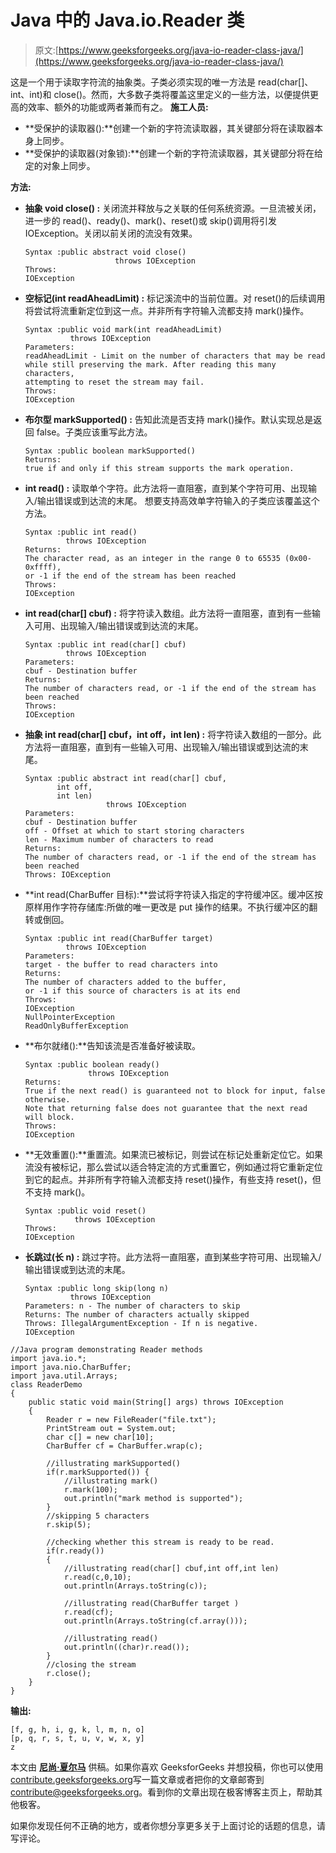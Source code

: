 # Java 中的 Java.io.Reader 类

> 原文:[https://www.geeksforgeeks.org/java-io-reader-class-java/](https://www.geeksforgeeks.org/java-io-reader-class-java/)

这是一个用于读取字符流的抽象类。子类必须实现的唯一方法是 read(char[]、int、int)和 close()。然而，大多数子类将覆盖这里定义的一些方法，以便提供更高的效率、额外的功能或两者兼而有之。
**施工人员:**

*   **受保护的读取器():**创建一个新的字符流读取器，其关键部分将在读取器本身上同步。
*   **受保护的读取器(对象锁):**创建一个新的字符流读取器，其关键部分将在给定的对象上同步。

**方法:**

*   **抽象 void close() :** 关闭流并释放与之关联的任何系统资源。一旦流被关闭，进一步的 read()、ready()、mark()、reset()或 skip()调用将引发 IOException。关闭以前关闭的流没有效果。

    ```
    Syntax :public abstract void close()
                        throws IOException
    Throws:
    IOException 
    ```

*   **空标记(int readAheadLimit) :** 标记溪流中的当前位置。对 reset()的后续调用将尝试将流重新定位到这一点。并非所有字符输入流都支持 mark()操作。

    ```
    Syntax :public void mark(int readAheadLimit)
              throws IOException
    Parameters:
    readAheadLimit - Limit on the number of characters that may be read
    while still preserving the mark. After reading this many characters, 
    attempting to reset the stream may fail.
    Throws:
    IOException 
    ```

*   **布尔型 markSupported() :** 告知此流是否支持 mark()操作。默认实现总是返回 false。子类应该重写此方法。

    ```
    Syntax :public boolean markSupported()
    Returns:
    true if and only if this stream supports the mark operation.
    ```

*   **int read() :** 读取单个字符。此方法将一直阻塞，直到某个字符可用、出现输入/输出错误或到达流的末尾。
    想要支持高效单字符输入的子类应该覆盖这个方法。

    ```
    Syntax :public int read()
             throws IOException
    Returns:
    The character read, as an integer in the range 0 to 65535 (0x00-0xffff), 
    or -1 if the end of the stream has been reached
    Throws:
    IOException 
    ```

*   **int read(char[] cbuf) :** 将字符读入数组。此方法将一直阻塞，直到有一些输入可用、出现输入/输出错误或到达流的末尾。

    ```
    Syntax :public int read(char[] cbuf)
             throws IOException
    Parameters:
    cbuf - Destination buffer
    Returns:
    The number of characters read, or -1 if the end of the stream has been reached
    Throws:
    IOException 
    ```

*   **抽象 int read(char[] cbuf，int off，int len) :** 将字符读入数组的一部分。此方法将一直阻塞，直到有一些输入可用、出现输入/输出错误或到达流的末尾。

    ```
    Syntax :public abstract int read(char[] cbuf,
           int off,
           int len)
                      throws IOException
    Parameters:
    cbuf - Destination buffer
    off - Offset at which to start storing characters
    len - Maximum number of characters to read
    Returns:
    The number of characters read, or -1 if the end of the stream has been reached
    Throws: IOException 
    ```

*   **int read(CharBuffer 目标):**尝试将字符读入指定的字符缓冲区。缓冲区按原样用作字符存储库:所做的唯一更改是 put 操作的结果。不执行缓冲区的翻转或倒回。

    ```
    Syntax :public int read(CharBuffer target)
             throws IOException
    Parameters:
    target - the buffer to read characters into
    Returns:
    The number of characters added to the buffer, 
    or -1 if this source of characters is at its end
    Throws:
    IOException 
    NullPointerException
    ReadOnlyBufferException
    ```

*   **布尔就绪():**告知该流是否准备好被读取。

    ```
    Syntax :public boolean ready()
                  throws IOException
    Returns:
    True if the next read() is guaranteed not to block for input, false otherwise. 
    Note that returning false does not guarantee that the next read will block.
    Throws:
    IOException 
    ```

*   **无效重置():**重置流。如果流已被标记，则尝试在标记处重新定位它。如果流没有被标记，那么尝试以适合特定流的方式重置它，例如通过将它重新定位到它的起点。并非所有字符输入流都支持 reset()操作，有些支持 reset()，但不支持 mark()。

    ```
    Syntax :public void reset()
               throws IOException
    Throws:
    IOException
    ```

*   **长跳过(长 n) :** 跳过字符。此方法将一直阻塞，直到某些字符可用、出现输入/输出错误或到达流的末尾。

    ```
    Syntax :public long skip(long n)
              throws IOException
    Parameters: n - The number of characters to skip
    Returns: The number of characters actually skipped
    Throws: IllegalArgumentException - If n is negative.
    IOException
    ```

```
//Java program demonstrating Reader methods
import java.io.*;
import java.nio.CharBuffer;
import java.util.Arrays;
class ReaderDemo
{
    public static void main(String[] args) throws IOException
    {
        Reader r = new FileReader("file.txt");
        PrintStream out = System.out;
        char c[] = new char[10];
        CharBuffer cf = CharBuffer.wrap(c);

        //illustrating markSupported()
        if(r.markSupported()) {
            //illustrating mark()
            r.mark(100);
            out.println("mark method is supported");
        }
        //skipping 5 characters
        r.skip(5);

        //checking whether this stream is ready to be read.
        if(r.ready()) 
        {
            //illustrating read(char[] cbuf,int off,int len)
            r.read(c,0,10);
            out.println(Arrays.toString(c));

            //illustrating read(CharBuffer target )
            r.read(cf);
            out.println(Arrays.toString(cf.array()));

            //illustrating read()
            out.println((char)r.read());
        }
        //closing the stream
        r.close();
    }
}
```

**输出:**

```
[f, g, h, i, g, k, l, m, n, o]
[p, q, r, s, t, u, v, w, x, y]
z

```

本文由 **[尼尚·夏尔马](https://www.facebook.com/ChippingEye2766)** 供稿。如果你喜欢 GeeksforGeeks 并想投稿，你也可以使用[contribute.geeksforgeeks.org](http://www.contribute.geeksforgeeks.org)写一篇文章或者把你的文章邮寄到 contribute@geeksforgeeks.org。看到你的文章出现在极客博客主页上，帮助其他极客。

如果你发现任何不正确的地方，或者你想分享更多关于上面讨论的话题的信息，请写评论。